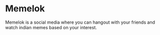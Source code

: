 # Memelok
Memelok is a social media where you can hangout with your friends and watch indian memes based on your interest.
